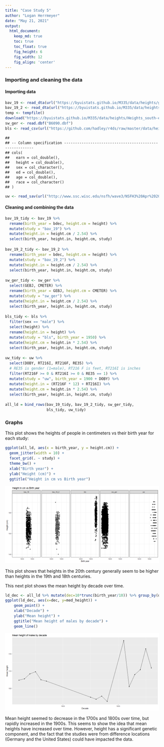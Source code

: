 ```yaml
---
title: "Case Study 5"
author: "Logan Herrmeyer"
date: "May 21, 2021"
output:
  html_document:  
    keep_md: true
    toc: true
    toc_float: true
    fig_height: 6
    fig_width: 12
    fig_align: 'center'
---
```




<!-- ## Reading Notes -->

<!-- ## Case Study 5 -->

### Importing and cleaning the data

#### Importing data


```r
bav_19 <- read_dta(url("https://byuistats.github.io/M335/data/heights/germanconscr.dta"))
bav_19_2 <- read_dta(url("https://byuistats.github.io/M335/data/heights/germanprison.dta"))
temp <- tempfile()
download("https://byuistats.github.io/M335/data/heights/Heights_south-east.zip", temp)
sw_ger <- read.dbf("B6090.dbf")
bls <- read_csv(url("https://github.com/hadley/r4ds/raw/master/data/heights.csv"))
```

```
## 
## -- Column specification --------------------------------------------------------
## cols(
##   earn = col_double(),
##   height = col_double(),
##   sex = col_character(),
##   ed = col_double(),
##   age = col_double(),
##   race = col_character()
## )
```

```r
uw <- read_sav(url("http://www.ssc.wisc.edu/nsfh/wave3/NSFH3%20Apr%202005%20release/main05022005.sav"))
```

#### Cleaning and combining the data


```r
bav_19_tidy <- bav_19 %>% 
  rename(birth_year = bdec, height.cm = height) %>%
  mutate(study = "bav_19") %>%
  mutate(height.in = height.cm / 2.54) %>%
  select(birth_year, height.in, height.cm, study)

bav_19_2_tidy <- bav_19_2 %>%
  rename(birth_year = bdec, height.cm = height) %>%
  mutate(study = "bav_19_2") %>%
  mutate(height.in = height.cm / 2.54) %>%
  select(birth_year, height.in, height.cm, study)

sw_ger_tidy <- sw_ger %>%
  select(GEBJ, CMETER) %>%
  rename(birth_year = GEBJ, height.cm = CMETER) %>%
  mutate(study = "sw_ger") %>%
  mutate(height.in = height.cm / 2.54) %>%
  select(birth_year, height.in, height.cm, study)

bls_tidy <- bls %>%
  filter(sex == "male") %>%
  select(height) %>%
  rename(height.in = height) %>%
  mutate(study = "bls", birth_year = 1950) %>%
  mutate(height.cm = height.in * 2.54) %>%
  select(birth_year, height.in, height.cm, study)

uw_tidy <- uw %>%
  select(DOBY, RT216I, RT216F, RE35) %>%
  # RE35 is gender (1=male), RT216 F is feet, RT216I is inches
  filter(RT216F >= 0 & RT216I >= 0 & RE35 == 1) %>%
  mutate(study = "uw", birth_year = 1900 + DOBY) %>%
  mutate(height.in = (RT216F * 12) + RT216I) %>%
  mutate(height.cm = height.in * 2.54) %>%
  select(birth_year, height.in, height.cm, study)

all_ld = bind_rows(bav_19_tidy, bav_19_2_tidy, sw_ger_tidy,
                   bls_tidy, uw_tidy)
```

### Graphs

This plot shows the heights of people in centimeters vs their birth year for each study:


```r
ggplot(all_ld, aes(x = birth_year, y = height.cm)) +
  geom_jitter(width = 10) +
  facet_grid(. ~ study) +
  theme_bw() +
  xlab("Birth year") +
  ylab("Height (cm)") +
  ggtitle("Height in cm vs Birth year")
```

![](cs5_files/figure-html/unnamed-chunk-4-1.png)<!-- -->

This plot shows that heights in the 20th century generally seem to be higher than heights in the 19th and 18th centuries.

This next plot shows the mean height by decade over time.


```r
ld_dec <- all_ld %>% mutate(dec=10*trunc(birth_year/10)) %>% group_by(dec) %>% summarise(med_height = mean(height.cm))
ggplot(ld_dec, aes(x=dec, y=med_height)) +
    geom_point() +
    xlab("Decade") +
    ylab("Mean height") +
    ggtitle("Mean height of males by decade") +
    geom_line()
```

![](cs5_files/figure-html/unnamed-chunk-5-1.png)<!-- -->

Mean height seemed to decrease in the 1700s and 1800s over time, but rapidly increased in the 1900s. This seems to show the idea that mean heights have increased over time. However, height has a significant genetic component, and the fact that the studies were from difference locations (Germany and the United States) could have impacted the data.
